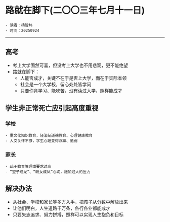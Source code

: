 # 路就在脚下(二〇〇三年七月十一日)
    - 读者：杨智炜
    - 时间：20250924
---
## 高考
- 考上大学固然可喜，但没考上大学也不用悲观，更不能绝望
- 路就在脚下：
    - 人能否成才，关键不在于是否上大学，而在于实际本领
    - 社会是一个大学校，留心处处皆学问
    - 只要你肯学习、能吃苦，没有读过大学，照样能成才
## 学生非正常死亡应引起高度重视
### 学校
    - 重文化知识教育，轻法纪道德教育、心理健康教育
    - 人文关怀不够，学生心理变得浮躁、脆弱
### 家长
    - 疏于教育管理或要求过高
    - “望子成龙”、“盼女成凤”心切，施加过大的压力
## 解决办法
- 从社会、学校和家长等多方入手，把孩子从分数中解放出来
- 让他们明白，人生道路千万条，各行各业都能成才
- 只要矢志追求、努力拼搏，照样可以实现人生抱负和目标